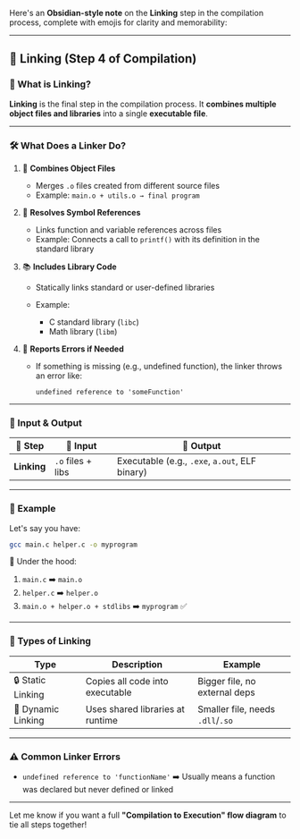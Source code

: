 Here's an **Obsidian-style note** on the **Linking** step in the compilation process, complete with emojis for clarity and memorability:

---

## 🔗 Linking (Step 4 of Compilation)

### 🧠 What is Linking?

**Linking** is the final step in the compilation process.
It **combines multiple object files and libraries** into a single **executable file**.

---

### 🛠️ What Does a Linker Do?

1. 🧱 **Combines Object Files**

   * Merges `.o` files created from different source files
   * Example: `main.o + utils.o → final program`

2. 🔗 **Resolves Symbol References**

   * Links function and variable references across files
   * Example: Connects a call to `printf()` with its definition in the standard library

3. 📚 **Includes Library Code**

   * Statically links standard or user-defined libraries
   * Example:

     * C standard library (`libc`)
     * Math library (`libm`)

4. 🚫 **Reports Errors if Needed**

   * If something is missing (e.g., undefined function), the linker throws an error like:

     ```
     undefined reference to 'someFunction'
     ```

---

### 📄 Input & Output

| 🔄 Step     | 📂 Input          | 📄 Output                                      |
| ----------- | ----------------- | ---------------------------------------------- |
| **Linking** | `.o` files + libs | Executable (e.g., `.exe`, `a.out`, ELF binary) |

---

### 🧪 Example

Let's say you have:

```bash
gcc main.c helper.c -o myprogram
```

🔽 Under the hood:

1. `main.c` ➡️ `main.o`
2. `helper.c` ➡️ `helper.o`
3. `main.o + helper.o + stdlibs` ➡️ `myprogram` ✅

---

### 🧭 Types of Linking

| Type               | Description                      | Example                          |
| ------------------ | -------------------------------- | -------------------------------- |
| 🔒 Static Linking  | Copies all code into executable  | Bigger file, no external deps    |
| 🔄 Dynamic Linking | Uses shared libraries at runtime | Smaller file, needs `.dll`/`.so` |

---

### ⚠️ Common Linker Errors

* `undefined reference to 'functionName'`
  ➡️ Usually means a function was declared but never defined or linked

---

Let me know if you want a full **"Compilation to Execution" flow diagram** to tie all steps together!
